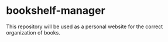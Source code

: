 # bookshelf-manager
This repository will be used as a personal website for the correct organization of books.
